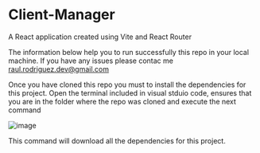 # Client-Manager
A React application created using Vite and React Router

The information below help you to run successfully this repo in your local machine. If you have any issues please contac me raul.rodriguez.dev@gmail.com

Once you have cloned this repo you must to install the dependencies for this project.
Open the terminal included in visual stduio code, ensures that you are in the folder where the repo was cloned and execute the next command

![image](https://github.com/RaulRodriguezDev/Client-Manager/assets/119970232/7f1dd2ec-4338-4893-bb05-9427c3a0e016)

This command will download all the dependencies for this project.


